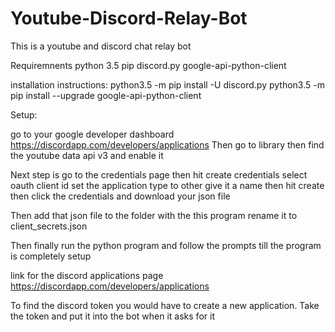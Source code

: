 # Youtube-Discord-Relay-Bot
This is a youtube and discord chat relay bot


Requiremnents
    python 3.5
    pip
    discord.py
    google-api-python-client
    
installation instructions:
    python3.5 -m pip install -U discord.py
    python3.5 -m pip install --upgrade google-api-python-client

    
    
Setup:

go to your google developer dashboard https://discordapp.com/developers/applications
Then go to library then find the youtube data api v3 and enable it

Next step is go to the credentials page
then hit create credentials select oauth client id
set the application type to other give it a name then hit create
then click the credentials and download your json file

Then add that json file to the folder with the this program
rename it to client_secrets.json

Then finally run the python program and follow the prompts till the program is completely setup

link for the discord applications page https://discordapp.com/developers/applications

To find the discord token you would have to create a new application. 
Take the token and put it into the bot when it asks for it
